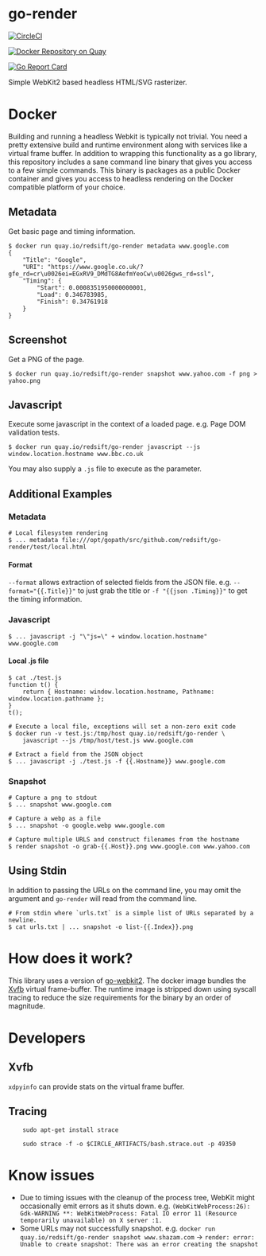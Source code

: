 # go-render

[![CircleCI](https://circleci.com/gh/Redsift/go-render.svg?style=svg)](https://circleci.com/gh/Redsift/go-render) 

[![Docker Repository on Quay](https://quay.io/repository/redsift/go-render/status "Docker Repository on Quay")](https://quay.io/repository/redsift/go-render)

[![Go Report Card](https://goreportcard.com/badge/github.com/redsift/go-render)](https://goreportcard.com/report/github.com/redsift/go-render)


Simple WebKit2 based headless HTML/SVG rasterizer. 

# Docker

Building and running a headless Webkit is typically not trivial. You need a pretty extensive build and runtime environment along with services like a virtual frame buffer. In addition to wrapping this functionality as a go library, this repository includes a sane command line binary that gives you access to a few simple commands. This binary is packages as a public Docker container and gives you access to headless rendering on the Docker compatible platform of your choice.

## Metadata

Get basic page and timing information.

    $ docker run quay.io/redsift/go-render metadata www.google.com
    {
        "Title": "Google",
        "URI": "https://www.google.co.uk/?gfe_rd=cr\u0026ei=EGxRV9_DMdTG8AefmYeoCw\u0026gws_rd=ssl",
        "Timing": {
            "Start": 0.0008351950000000001,
            "Load": 0.346783985,
            "Finish": 0.34761918
        }
    }

## Screenshot

Get a PNG of the page.

    $ docker run quay.io/redsift/go-render snapshot www.yahoo.com -f png > yahoo.png

## Javascript

Execute some javascript in the context of a loaded page. e.g. Page DOM validation tests.

	$ docker run quay.io/redsift/go-render javascript --js window.location.hostname www.bbc.co.uk

You may also supply a `.js` file to execute as the parameter.

## Additional Examples

### Metadata

	# Local filesystem rendering
	$ ... metadata file:///opt/gopath/src/github.com/redsift/go-render/test/local.html

#### Format

`--format` allows extraction of selected fields from the JSON file. e.g. `--format="{{.Title}}"` to just grab the title
or `-f "{{json .Timing}}"` to get the timing information.

### Javascript

	$ ... javascript -j "\"js=\" + window.location.hostname"  www.google.com

#### Local .js file

    $ cat ./test.js
    function t() {
        return { Hostname: window.location.hostname, Pathname: window.location.pathname };
    }
    t();
    
    # Execute a local file, exceptions will set a non-zero exit code
	$ docker run -v test.js:/tmp/host quay.io/redsift/go-render \ 
	  	javascript --js /tmp/host/test.js www.google.com
    
	# Extract a field from the JSON object
	$ ... javascript -j ./test.js -f {{.Hostname}} www.google.com

### Snapshot

	# Capture a png to stdout
	$ ... snapshot www.google.com

	# Capture a webp as a file
	$ ... snapshot -o google.webp www.google.com

	# Capture multiple URLS and construct filenames from the hostname
	$ render snapshot -o grab-{{.Host}}.png www.google.com www.yahoo.com

## Using Stdin

In addition to passing the URLs on the command line, you may omit the argument and `go-render` will read from the command line. 

	# From stdin where `urls.txt` is a simple list of URLs separated by a newline.
	$ cat urls.txt | ... snapshot -o list-{{.Index}}.png

# How does it work?

This library uses a version of [go-webkit2](https://github.com/sourcegraph/go-webkit2). The docker image bundles the [Xvfb](https://en.wikipedia.org/wiki/Xvfb) virtual frame-buffer. The runtime image is stripped down using syscall tracing to reduce the size requirements for the binary by an order of magnitude.


# Developers

## Xvfb

`xdpyinfo` can provide stats on the virtual frame buffer.
        
        
## Tracing
        
        sudo apt-get install strace
        
        sudo strace -f -o $CIRCLE_ARTIFACTS/bash.strace.out -p 49350
        
# Know issues

- Due to timing issues with the cleanup of the process tree, WebKit might occasionally emit errors as it shuts down. e.g. `(WebKitWebProcess:26): Gdk-WARNING **: WebKitWebProcess: Fatal IO error 11 (Resource temporarily unavailable) on X server :1.`        
- Some URLs may not successfully snapshot. e.g. `docker run quay.io/redsift/go-render snapshot www.shazam.com` -> `render: error: Unable to create snapshot: There was an error creating the snapshot`